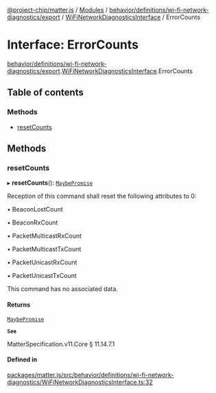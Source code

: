 [@project-chip/matter.js](../README.md) / [Modules](../modules.md) / [behavior/definitions/wi-fi-network-diagnostics/export](../modules/behavior_definitions_wi_fi_network_diagnostics_export.md) / [WiFiNetworkDiagnosticsInterface](../modules/behavior_definitions_wi_fi_network_diagnostics_export.WiFiNetworkDiagnosticsInterface.md) / ErrorCounts

# Interface: ErrorCounts

[behavior/definitions/wi-fi-network-diagnostics/export](../modules/behavior_definitions_wi_fi_network_diagnostics_export.md).[WiFiNetworkDiagnosticsInterface](../modules/behavior_definitions_wi_fi_network_diagnostics_export.WiFiNetworkDiagnosticsInterface.md).ErrorCounts

## Table of contents

### Methods

- [resetCounts](behavior_definitions_wi_fi_network_diagnostics_export.WiFiNetworkDiagnosticsInterface.ErrorCounts.md#resetcounts)

## Methods

### resetCounts

▸ **resetCounts**(): [`MaybePromise`](../modules/util_export.md#maybepromise)

Reception of this command shall reset the following attributes to 0:

  • BeaconLostCount

  • BeaconRxCount

  • PacketMulticastRxCount

  • PacketMulticastTxCount

  • PacketUnicastRxCount

  • PacketUnicastTxCount

This command has no associated data.

#### Returns

[`MaybePromise`](../modules/util_export.md#maybepromise)

**`See`**

MatterSpecification.v11.Core § 11.14.7.1

#### Defined in

[packages/matter.js/src/behavior/definitions/wi-fi-network-diagnostics/WiFiNetworkDiagnosticsInterface.ts:32](https://github.com/project-chip/matter.js/blob/6d3b6a5d957d88a9231d6ecab4bb41f8133112be/packages/matter.js/src/behavior/definitions/wi-fi-network-diagnostics/WiFiNetworkDiagnosticsInterface.ts#L32)
